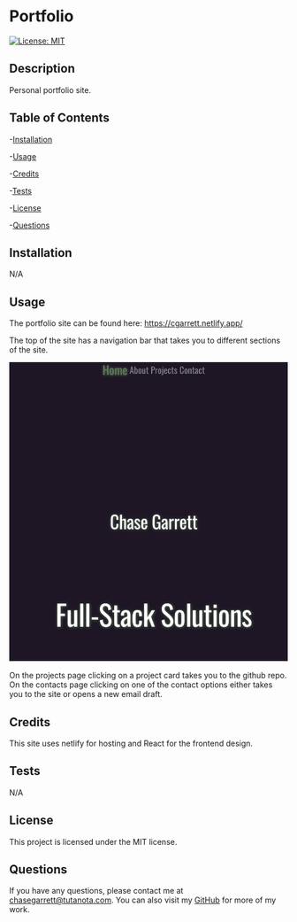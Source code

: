 # Portfolio

[![License: MIT](https://img.shields.io/badge/License-MIT-purple.svg)](https://opensource.org/licenses/MIT)

## Description

Personal portfolio site.

## Table of Contents

-[Installation](#installation)

-[Usage](#usage)

-[Credits](#credits)

-[Tests](#tests)

-[License](#license)

-[Questions](#questions)

## Installation

N/A

## Usage

The portfolio site can be found here: https://cgarrett.netlify.app/

The top of the site has a navigation bar that takes you to different sections of the site.

![Screenshot of the home screen](./images/homescreen.png)

On the projects page clicking on a project card takes you to the github repo. On the contacts page clicking on one of the contact options either takes you to the site or opens a new email draft.

## Credits

This site uses netlify for hosting and React for the frontend design.

## Tests

N/A

## License

This project is licensed under the MIT license.

## Questions

If you have any questions, please contact me at chasegarrett@tutanota.com. You can also visit my [GitHub](https://github.com/Chase-Garrett) for more of my work.
